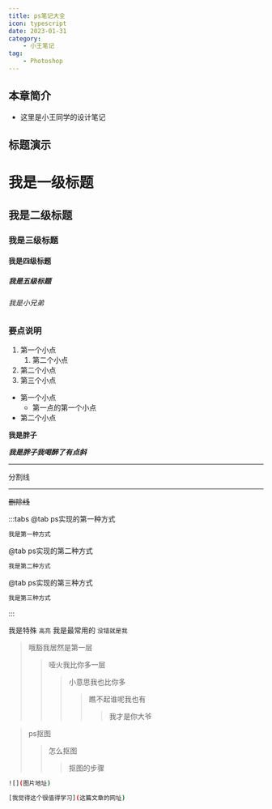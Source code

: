 ```yaml
---
title: ps笔记大全
icon: typescript
date: 2023-01-31
category:
    - 小王笔记
tag: 
    - Photoshop
---
```


## 本章简介

- 这里是小王同学的设计笔记

## 标题演示

# 我是一级标题
## 我是二级标题
### 我是三级标题
#### 我是四级标题
##### 我是五级标题
###### 我是小兄弟



### 要点说明
1. 第一个小点
    1. 第二个小点
2. 第二个小点
3. 第三个小点

- 第一个小点
     - 第一点的第一个小点
- 第二个小点

**我是胖子**


***我是胖子我喝醉了有点斜***


****

分割线

----


~~删除线~~




:::tabs
@tab ps实现的第一种方式
```sh
我是第一种方式
```


@tab ps实现的第二种方式
```sh
我是第二种方式
```




@tab ps实现的第三种方式
```sh
我是第三种方式
```
:::


我是特殊 `高亮` 我是最常用的 `没错就是我`


> 哦豁我居然是第一层
>> 哑火我比你多一层
>>> 小意思我也比你多
>>>> 瞧不起谁呢我也有
>>>>> 我才是你大爷


> ps抠图
>> 怎么抠图
>>> 抠图的步骤
>>>> 


```sh
![](图片地址)

[我觉得这个很值得学习](这篇文章的网址)
```